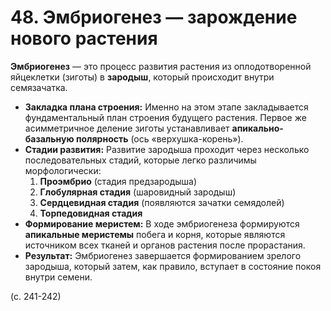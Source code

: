 # 48. Эмбриогенез — зарождение нового растения

**Эмбриогенез** — это процесс развития растения из оплодотворенной яйцеклетки (зиготы) в **зародыш**, который происходит внутри семязачатка.

*   **Закладка плана строения:** Именно на этом этапе закладывается фундаментальный план строения будущего растения. Первое же асимметричное деление зиготы устанавливает **апикально-базальную полярность** (ось «верхушка-корень»).
*   **Стадии развития:** Развитие зародыша проходит через несколько последовательных стадий, которые легко различимы морфологически:
    1.  **Проэмбрио** (стадия предзародыша)
    2.  **Глобулярная стадия** (шаровидный зародыш)
    3.  **Сердцевидная стадия** (появляются зачатки семядолей)
    4.  **Торпедовидная стадия**
*   **Формирование меристем:** В ходе эмбриогенеза формируются **апикальные меристемы** побега и корня, которые являются источником всех тканей и органов растения после прорастания.
*   **Результат:** Эмбриогенез завершается формированием зрелого зародыша, который затем, как правило, вступает в состояние покоя внутри семени.

(с. 241-242)
